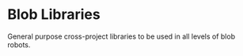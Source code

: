 Blob Libraries
==============

General purpose cross-project libraries to be used in all levels of blob robots.
